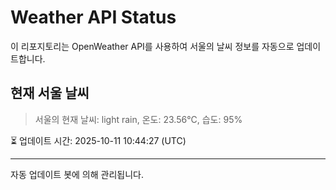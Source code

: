 
# Weather API Status

이 리포지토리는 OpenWeather API를 사용하여 서울의 날씨 정보를 자동으로 업데이트합니다.

## 현재 서울 날씨
> 서울의 현재 날씨: light rain, 온도: 23.56°C, 습도: 95%

⏳ 업데이트 시간: 2025-10-11 10:44:27 (UTC)

---
자동 업데이트 봇에 의해 관리됩니다.
